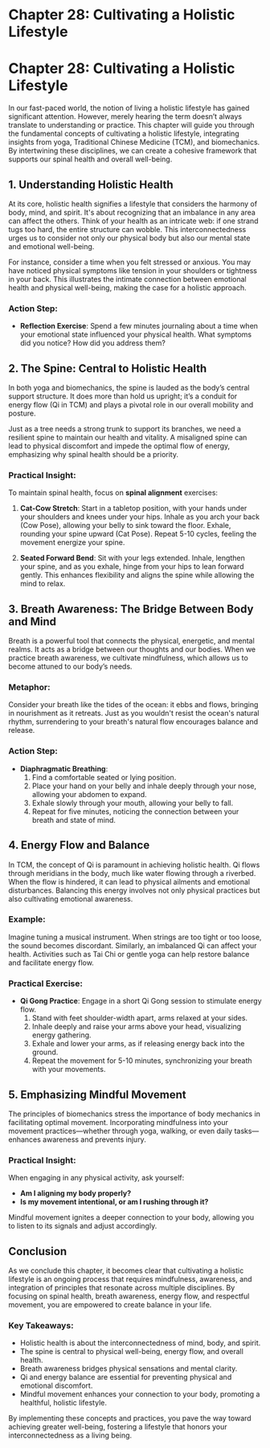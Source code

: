 # Chapter 28: Cultivating a Holistic Lifestyle

# Chapter 28: Cultivating a Holistic Lifestyle

In our fast-paced world, the notion of living a holistic lifestyle has gained significant attention. However, merely hearing the term doesn’t always translate to understanding or practice. This chapter will guide you through the fundamental concepts of cultivating a holistic lifestyle, integrating insights from yoga, Traditional Chinese Medicine (TCM), and biomechanics. By intertwining these disciplines, we can create a cohesive framework that supports our spinal health and overall well-being.

## 1. Understanding Holistic Health

At its core, holistic health signifies a lifestyle that considers the harmony of body, mind, and spirit. It's about recognizing that an imbalance in any area can affect the others. Think of your health as an intricate web: if one strand tugs too hard, the entire structure can wobble. This interconnectedness urges us to consider not only our physical body but also our mental state and emotional well-being.

For instance, consider a time when you felt stressed or anxious. You may have noticed physical symptoms like tension in your shoulders or tightness in your back. This illustrates the intimate connection between emotional health and physical well-being, making the case for a holistic approach.

### Action Step:
- **Reflection Exercise**: Spend a few minutes journaling about a time when your emotional state influenced your physical health. What symptoms did you notice? How did you address them?

## 2. The Spine: Central to Holistic Health

In both yoga and biomechanics, the spine is lauded as the body’s central support structure. It does more than hold us upright; it’s a conduit for energy flow (Qi in TCM) and plays a pivotal role in our overall mobility and posture. 

Just as a tree needs a strong trunk to support its branches, we need a resilient spine to maintain our health and vitality. A misaligned spine can lead to physical discomfort and impede the optimal flow of energy, emphasizing why spinal health should be a priority.

### Practical Insight:
To maintain spinal health, focus on **spinal alignment** exercises:

1. **Cat-Cow Stretch**: Start in a tabletop position, with your hands under your shoulders and knees under your hips. Inhale as you arch your back (Cow Pose), allowing your belly to sink toward the floor. Exhale, rounding your spine upward (Cat Pose). Repeat 5-10 cycles, feeling the movement energize your spine.

2. **Seated Forward Bend**: Sit with your legs extended. Inhale, lengthen your spine, and as you exhale, hinge from your hips to lean forward gently. This enhances flexibility and aligns the spine while allowing the mind to relax.

## 3. Breath Awareness: The Bridge Between Body and Mind

Breath is a powerful tool that connects the physical, energetic, and mental realms. It acts as a bridge between our thoughts and our bodies. When we practice breath awareness, we cultivate mindfulness, which allows us to become attuned to our body’s needs.

### Metaphor:
Consider your breath like the tides of the ocean: it ebbs and flows, bringing in nourishment as it retreats. Just as you wouldn't resist the ocean's natural rhythm, surrendering to your breath's natural flow encourages balance and release.

### Action Step:
- **Diaphragmatic Breathing**: 
  1. Find a comfortable seated or lying position.
  2. Place your hand on your belly and inhale deeply through your nose, allowing your abdomen to expand.
  3. Exhale slowly through your mouth, allowing your belly to fall.
  4. Repeat for five minutes, noticing the connection between your breath and state of mind.

## 4. Energy Flow and Balance

In TCM, the concept of Qi is paramount in achieving holistic health. Qi flows through meridians in the body, much like water flowing through a riverbed. When the flow is hindered, it can lead to physical ailments and emotional disturbances. Balancing this energy involves not only physical practices but also cultivating emotional awareness.

### Example:
Imagine tuning a musical instrument. When strings are too tight or too loose, the sound becomes discordant. Similarly, an imbalanced Qi can affect your health. Activities such as Tai Chi or gentle yoga can help restore balance and facilitate energy flow.

### Practical Exercise:
- **Qi Gong Practice**: Engage in a short Qi Gong session to stimulate energy flow.
  1. Stand with feet shoulder-width apart, arms relaxed at your sides.
  2. Inhale deeply and raise your arms above your head, visualizing energy gathering.
  3. Exhale and lower your arms, as if releasing energy back into the ground.
  4. Repeat the movement for 5-10 minutes, synchronizing your breath with your movements.

## 5. Emphasizing Mindful Movement

The principles of biomechanics stress the importance of body mechanics in facilitating optimal movement. Incorporating mindfulness into your movement practices—whether through yoga, walking, or even daily tasks—enhances awareness and prevents injury.

### Practical Insight:
When engaging in any physical activity, ask yourself:
- **Am I aligning my body properly?**
- **Is my movement intentional, or am I rushing through it?**

Mindful movement ignites a deeper connection to your body, allowing you to listen to its signals and adjust accordingly.

## Conclusion

As we conclude this chapter, it becomes clear that cultivating a holistic lifestyle is an ongoing process that requires mindfulness, awareness, and integration of principles that resonate across multiple disciplines. By focusing on spinal health, breath awareness, energy flow, and respectful movement, you are empowered to create balance in your life.

### Key Takeaways:
- Holistic health is about the interconnectedness of mind, body, and spirit.
- The spine is central to physical well-being, energy flow, and overall health.
- Breath awareness bridges physical sensations and mental clarity.
- Qi and energy balance are essential for preventing physical and emotional discomfort.
- Mindful movement enhances your connection to your body, promoting a healthful, holistic lifestyle.

By implementing these concepts and practices, you pave the way toward achieving greater well-being, fostering a lifestyle that honors your interconnectedness as a living being.